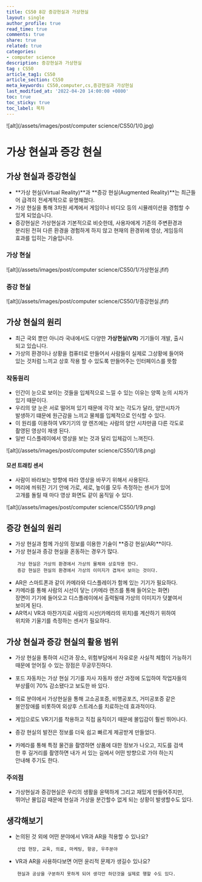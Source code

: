 ```yaml
---
title: CS50 8강 증강현실과 가상현실
layout: single
author_profile: true
read_time: true
comments: true
share: true
related: true
categories:
- computer science
description: 증강현실과 가상현실
tag : CS50
article_tag1: CS50
article_section: CS50
meta_keywords: CS50,computer,cs,증강현실과 가상현실
last_modified_at: '2022-04-20 14:00:00 +0800'
toc: true
toc_sticky: true
toc_label: 목차
---
```


![alt](/assets/images/post/computer science/CS50/1/0.jpg)

가상 현실과 증강 현실
====================

## 가상 현실과 증강현실

* **가상 현실(Virtual Reality)**과 **증강 현실(Augmented Reality)**는 최근들어 급격히 전세계적으로 유명해졌다.
* 가상 현실을 통해 3차원 세계에서 게임이나 비디오 등의 시뮬레이션을 경험할 수  
  있게 되었습니다.
* 증강현실은 가상현실과 기본적으로 비슷한데, 사용자에게 기존의 주변환경과   
  분리된 전혀 다른 환경을 경험하게 하지 않고 현재의 환경위에 영상, 게임등의  
  효과를 입히는 기술입니다.

### 가상 현실

![alt](/assets/images/post/computer science/CS50/1/가상현실.jfif)

### 증강 현실

![alt](/assets/images/post/computer science/CS50/1/증강현실.jfif)

## 가상 현실의 원리

* 최근 국외 뿐만 아니라 국내에서도 다양한 **가상현실(VR)** 기기들이 개발, 출시  
  되고 있습니다.
* 가상의 환경이나 상황을 컴퓨터로 만들어서 사람들이 실제로 그상황에 들어와  
  있는 것처럼 느끼고 상호 작용 할 수 있도록 만들어주는 인터페이스를 뜻함

### 작동원리

* 인간이 눈으로 보이는 것들을 입체적으로 느낄 수 있는 이유는 양쪽 눈의 시차가  
  있기 때문이다. 
* 우리의 양 눈은 서로 떨어져 있기 때문에 각각 보는 각도가 달라, 양안시차가  
  발생하기 떄문에 원근감을 느끼고 물체를 입체적으로 인식할 수 있다.
* 이 원리를 이용하여 VR기기의 양 렌즈에는 사람의 양안 시차만큼 다른 각도로  
  촬영된 영상이 재생 된다.
* 일반 디스플레이에서 영상을 보는 것과 달리 입체감이 느껴진다.

![alt](/assets/images/post/computer science/CS50/1/8.png)

#### 모션 트래킹 센서

* 사람이 바라보는 방향에 따라 영상을 바꾸기 위해서 사용된다.
* 머리에 씌워진 기기 안에 가로, 세로, 높이를 모두 측정하는 센서가 있어   
  고개를 돌릴 때 마다 영상 화면도 같이 움직일 수 있다.

![alt](/assets/images/post/computer science/CS50/1/9.png)


## 증강 현실의 원리

* 가상 현실과 함께 가상의 정보를 이용한 기술이 **증강 현실(AR)**이다.
* 가상 현실과 증강 현실을 혼동하는 경우가 많다.

```
    가상 현실은 가상의 환경에서 가상의 물체와 상호작용 한다.
    증강 현실은 현실의 환경에서 가상의 이미지가 겹쳐서 보이는 것이다.
```

* AR은 스마트폰과 같이 카메라와 디스플레이가 함께 있는 기기가 필요하다.
* 카메라를 통해 사람의 시선이 닿는 (카메라 렌즈를 통해 들어오는 화면)  
  장면이 기기에 들어오고 디스플레이에서 출력될때 가상의 이미지가 덧붙여서  
  보이게 된다.
* AR역시 VR과 마찬가지로 사람의 시선(카메라의 위치)를 계산하기 위하여  
  위치와 기울기를 측정하는 센서가 필요하다.

## 가상 현실과 증강 현실의 활용 범위

* 가상 현실을 통하여 시간과 장소, 위험부담에서 자유로운 사실적 체험이 가능하기  
  때문에 얻어질 수 있는 장점은 무궁무진하다.
* 포드 자동차는 가상 현실 기기를 자사 자동차 생산 과정에 도입하여 작업자들의  
  부상률이 70% 감소됐다고 보도한 바 있다.
* 의료 분야에서 가상현실을 통해 고소공포증, 비행공포즈, 거미공포증 같은  
  불안장애를 비롯하여 외상후 스트레스를 치료하는데 효과적이다.
* 게임으로도 VR기기를 착용하고 직접 움직이기 때문에 몰입감이 훨씬 뛰어나다.

* 증강 현실의 발전은 정보를 더욱 쉽고 빠르게 제공받게 만들었다.
* 카메라를 통해 특정 물건을 촬영하면 상품에 대한 정보가 나오고, 지도를 검색  
  한 후 길거리를 촬영하면 내가 서 있는 길에서 어떤 방향으로 가야 하는지  
  안내해 주기도 한다.

### 주의점

* 가상현실과 증강현실은 우리의 생활을 윤택하게 그리고 재밌게 만들어주지만,  
  뛰어난 몰입감 때문에 현실과 가상을 분간할수 없게 되는 상황이 발생할수도 있다.

## 생각해보기

* 논의된 것 외에 어떤 분야에서 VR과 AR을 적용할 수 있나요?

```
    산업 현장, 교육, 의료, 마케팅, 항공, 우주분야
```

* VR과 AR을 사용하다보면 어떤 윤리적 문제가 생길수 있나요?

```
    현실과 공상을 구분하지 못하게 되어 생각만 하던것을 실제로 행할 수도 있다.
```
